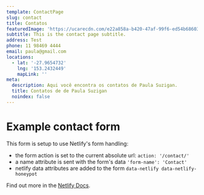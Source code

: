 ```yaml
---
template: ContactPage
slug: contact
title: Contatos
featuredImage: 'https://ucarecdn.com/e22a858a-b420-47af-99f6-ed54b6860333/'
subtitle: This is the contact page subtitle.
address: Test
phone: 11 98469 4444
email: paula@gmail.com
locations:
  - lat: '-27.9654732'
    lng: '153.2432449'
    mapLink: ''
meta:
  description: Aqui você encontra os contatos de Paula Suzigan.
  title: Contatos de de Paula Suzigan
  noindex: false
---
```


# Example contact form

This form is setup to use Netlify's form handling:

- the form action is set to the current absolute url: `action: '/contact/'`
- a name attribute is sent with the form's data `'form-name': 'Contact'`
- netlify data attributes are added to the form `data-netlify data-netlify-honeypot`

Find out more in the [Netlify Docs](https://www.netlify.com/docs/form-handling/).
